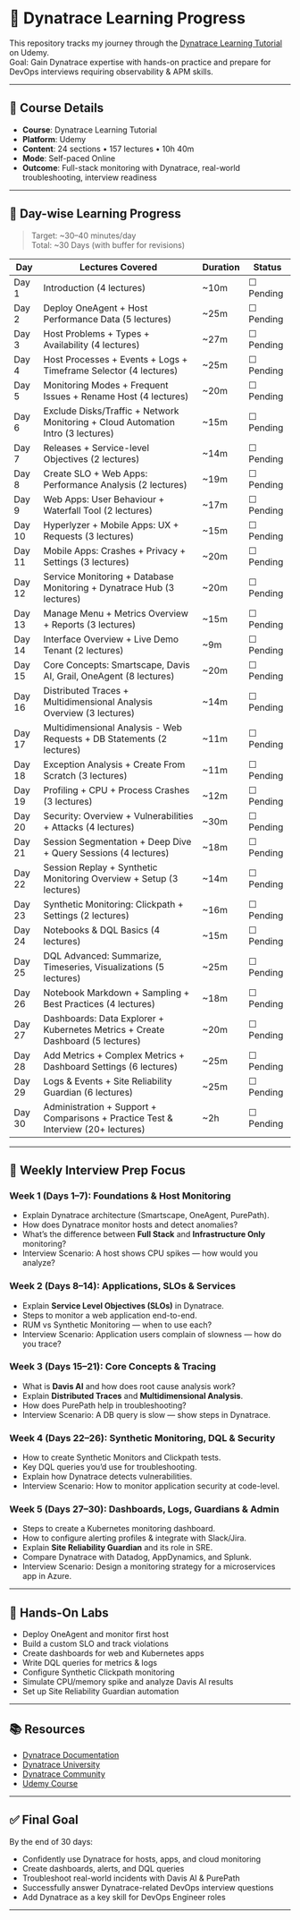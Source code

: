 # 📘 Dynatrace Learning Progress

This repository tracks my journey through the [Dynatrace Learning Tutorial](https://www.udemy.com/course/dynatrace-learning-tutorial/) on Udemy.  
Goal: Gain Dynatrace expertise with hands-on practice and prepare for DevOps interviews requiring observability & APM skills.

---

## 📌 Course Details
- **Course**: Dynatrace Learning Tutorial  
- **Platform**: Udemy  
- **Content**: 24 sections • 157 lectures • 10h 40m  
- **Mode**: Self-paced Online  
- **Outcome**: Full-stack monitoring with Dynatrace, real-world troubleshooting, interview readiness  

---

## 📅 Day-wise Learning Progress

> Target: ~30–40 minutes/day  
> Total: ~30 Days (with buffer for revisions)

| Day | Lectures Covered | Duration | Status |
|-----|------------------|----------|--------|
| Day 1 | Introduction (4 lectures) | ~10m | ☐ Pending |
| Day 2 | Deploy OneAgent + Host Performance Data (5 lectures) | ~25m | ☐ Pending |
| Day 3 | Host Problems + Types + Availability (4 lectures) | ~27m | ☐ Pending |
| Day 4 | Host Processes + Events + Logs + Timeframe Selector (4 lectures) | ~25m | ☐ Pending |
| Day 5 | Monitoring Modes + Frequent Issues + Rename Host (4 lectures) | ~20m | ☐ Pending |
| Day 6 | Exclude Disks/Traffic + Network Monitoring + Cloud Automation Intro (3 lectures) | ~15m | ☐ Pending |
| Day 7 | Releases + Service-level Objectives (2 lectures) | ~14m | ☐ Pending |
| Day 8 | Create SLO + Web Apps: Performance Analysis (2 lectures) | ~19m | ☐ Pending |
| Day 9 | Web Apps: User Behaviour + Waterfall Tool (2 lectures) | ~17m | ☐ Pending |
| Day 10 | Hyperlyzer + Mobile Apps: UX + Requests (3 lectures) | ~15m | ☐ Pending |
| Day 11 | Mobile Apps: Crashes + Privacy + Settings (3 lectures) | ~20m | ☐ Pending |
| Day 12 | Service Monitoring + Database Monitoring + Dynatrace Hub (3 lectures) | ~20m | ☐ Pending |
| Day 13 | Manage Menu + Metrics Overview + Reports (3 lectures) | ~15m | ☐ Pending |
| Day 14 | Interface Overview + Live Demo Tenant (2 lectures) | ~9m | ☐ Pending |
| Day 15 | Core Concepts: Smartscape, Davis AI, Grail, OneAgent (8 lectures) | ~20m | ☐ Pending |
| Day 16 | Distributed Traces + Multidimensional Analysis Overview (3 lectures) | ~14m | ☐ Pending |
| Day 17 | Multidimensional Analysis - Web Requests + DB Statements (2 lectures) | ~11m | ☐ Pending |
| Day 18 | Exception Analysis + Create From Scratch (3 lectures) | ~11m | ☐ Pending |
| Day 19 | Profiling + CPU + Process Crashes (3 lectures) | ~12m | ☐ Pending |
| Day 20 | Security: Overview + Vulnerabilities + Attacks (4 lectures) | ~30m | ☐ Pending |
| Day 21 | Session Segmentation + Deep Dive + Query Sessions (4 lectures) | ~18m | ☐ Pending |
| Day 22 | Session Replay + Synthetic Monitoring Overview + Setup (3 lectures) | ~14m | ☐ Pending |
| Day 23 | Synthetic Monitoring: Clickpath + Settings (2 lectures) | ~16m | ☐ Pending |
| Day 24 | Notebooks & DQL Basics (4 lectures) | ~15m | ☐ Pending |
| Day 25 | DQL Advanced: Summarize, Timeseries, Visualizations (5 lectures) | ~25m | ☐ Pending |
| Day 26 | Notebook Markdown + Sampling + Best Practices (4 lectures) | ~18m | ☐ Pending |
| Day 27 | Dashboards: Data Explorer + Kubernetes Metrics + Create Dashboard (5 lectures) | ~20m | ☐ Pending |
| Day 28 | Add Metrics + Complex Metrics + Dashboard Settings (6 lectures) | ~25m | ☐ Pending |
| Day 29 | Logs & Events + Site Reliability Guardian (6 lectures) | ~25m | ☐ Pending |
| Day 30 | Administration + Support + Comparisons + Practice Test & Interview (20+ lectures) | ~2h | ☐ Pending |

---

## 🎤 Weekly Interview Prep Focus

### Week 1 (Days 1–7): **Foundations & Host Monitoring**
- Explain Dynatrace architecture (Smartscape, OneAgent, PurePath).
- How does Dynatrace monitor hosts and detect anomalies?
- What’s the difference between **Full Stack** and **Infrastructure Only** monitoring?
- Interview Scenario: A host shows CPU spikes — how would you analyze?

### Week 2 (Days 8–14): **Applications, SLOs & Services**
- Explain **Service Level Objectives (SLOs)** in Dynatrace.
- Steps to monitor a web application end-to-end.
- RUM vs Synthetic Monitoring — when to use each?
- Interview Scenario: Application users complain of slowness — how do you trace?

### Week 3 (Days 15–21): **Core Concepts & Tracing**
- What is **Davis AI** and how does root cause analysis work?
- Explain **Distributed Traces** and **Multidimensional Analysis**.
- How does PurePath help in troubleshooting?
- Interview Scenario: A DB query is slow — show steps in Dynatrace.

### Week 4 (Days 22–26): **Synthetic Monitoring, DQL & Security**
- How to create Synthetic Monitors and Clickpath tests.
- Key DQL queries you’d use for troubleshooting.
- Explain how Dynatrace detects vulnerabilities.
- Interview Scenario: How to monitor application security at code-level.

### Week 5 (Days 27–30): **Dashboards, Logs, Guardians & Admin**
- Steps to create a Kubernetes monitoring dashboard.
- How to configure alerting profiles & integrate with Slack/Jira.
- Explain **Site Reliability Guardian** and its role in SRE.
- Compare Dynatrace with Datadog, AppDynamics, and Splunk.
- Interview Scenario: Design a monitoring strategy for a microservices app in Azure.

---

## 🧪 Hands-On Labs
- Deploy OneAgent and monitor first host
- Build a custom SLO and track violations
- Create dashboards for web and Kubernetes apps
- Write DQL queries for metrics & logs
- Configure Synthetic Clickpath monitoring
- Simulate CPU/memory spike and analyze Davis AI results
- Set up Site Reliability Guardian automation

---

## 📚 Resources
- [Dynatrace Documentation](https://www.dynatrace.com/support/help/)
- [Dynatrace University](https://university.dynatrace.com/)
- [Dynatrace Community](https://community.dynatrace.com/)
- [Udemy Course](https://www.udemy.com/course/dynatrace-learning-tutorial/)

---

## ✅ Final Goal
By the end of 30 days:
- Confidently use Dynatrace for hosts, apps, and cloud monitoring
- Create dashboards, alerts, and DQL queries
- Troubleshoot real-world incidents with Davis AI & PurePath
- Successfully answer Dynatrace-related DevOps interview questions
- Add Dynatrace as a key skill for DevOps Engineer roles

---
